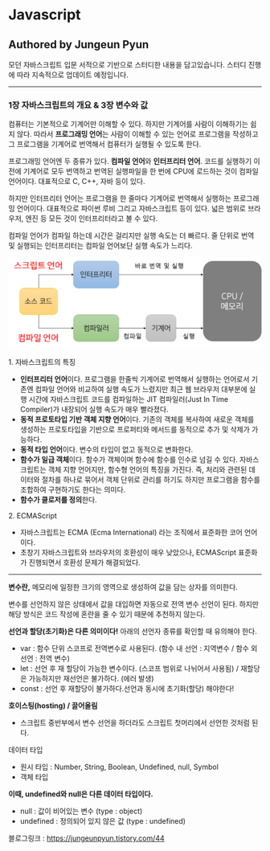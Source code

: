 # Javascript
## Authored by Jungeun Pyun

모던 자바스크립트 입문 서적으로 기반으로 스터디한 내용을 담고있습니다. 스터디 진행에 따라 지속적으로 업데이트 예정입니다.

---

### 1장 자바스크립트의 개요 & 3장 변수와 값

컴퓨터는 기본적으로 기계어만 이해할 수 있다. 하지만 기계어를 사람이 이해하기는 쉽지 않다. 따라서 **프로그래밍 언어**는 사람이 이해할 수 있는 언어로 프로그램을 작성하고 그 프로그램을 기계어로 번역해서 컴퓨터가 실행될 수 있도록 한다.

프로그래밍 언어엔 두 종류가 있다. **컴파일 언어**와 **인터프리터 언어**. 코드를 실행하기 이전에 기계어로 모두 번역하고 번역된 실행파일을 한 번에 CPU에 로드하는 것이 컴파일 언어이다. 대표적으로 C, C++, 자바 등이 있다.

하지만 인터프리터 언어는 프로그램을 한 줄마다 기계어로 번역해서 실행하는 프로그래밍 언어이다. 대표적으로 파이썬 루비 그리고 자바스크립트 등이 있다. 넓은 범위로 브라우저, 엔진 등 모든 것이 인터프리터라고 볼 수 있다.

컴파일 언어가 컴파일 하는데 시간은 걸리지만 실행 속도는 더 빠르다. 줄 단위로 번역 및 실행되는 인터프리터는 컴파일 언어보단 실행 속도가 느리다.

![image info](./images/compileVSinterpreter.png)     

1\. 자바스크립트의 특징

-   **인터프리터 언어**이다. 프로그램을 한줄씩 기계어로 번역해서 실행하는 언어로서 기존엔 컴파일 언어와 비교하여 실행 속도가 느렸지만 최근 웹 브라우저 대부분에 실행 시간에 자바스크립트 코드를 컴파일하는 JIT 컴파일러(Just In Time Compiler)가 내장되어 실행 속도가 매우 빨라졌다.
-   **동적 프로토타입 기반 객체 지향 언어**이다. 기존의 객체를 복사하여 새로운 객체를 생성하는 프로토타입을 기반으로 프로퍼티와 메서드를 동적으로 추가 및 삭제가 가능하다.
-   **동적 타입 언어**이다. 변수의 타입이 없고 동적으로 변화한다.
-   **함수가 일급 객체**이다. 함수가 객체이며 함수에 함수를 인수로 넘길 수 있다. 자바스크립트는 객체 지향 언어지만, 함수형 언어의 특징을 가진다. 즉, 처리와 관련된 데이터와 절차를 하나로 묶어서 객체 단위로 관리를 하기도 하지만 프로그램을 함수를 조합하여 구현하기도 한다는 의미다.
-   **함수가 클로저를 정의**한다.

2\. ECMAScript

-   자바스크립트는 ECMA (Ecma International) 라는 조직에서 표준화한 코어 언어이다.
-   초창기 자바스크립트와 브라우저의 호환성이 매우 낮았으나, ECMAScript 표준화가 진행되면서 호환성 문제가 해결되었다.

---

**변수란,** 메모리에 일정한 크기의 영역으로 생성하여 값을 담는 상자를 의미한다.

변수를 선언하지 않은 상태에서 값을 대입하면 자동으로 전역 변수 선언이 된다. 하지만 해당 방식은 코드 작성에 혼란을 줄 수 있기 때문에 추천하지 않는다.

**선언과 할당(초기화)은 다른 의미이다!** 아래의 선언자 종류를 확인할 때 유의해야 한다.

-   var : 함수 단위 스코프로 전역변수로 사용된다. (함수 내 선언 : 지역변수 / 함수 외 선언 : 전역 변수)
-   let : 선언 후 재 할당이 가능한 변수이다. (스코프 범위로 나뉘어서 사용됨) / 재할당은 가능하지만 재선언은 불가하다. (에러 발생)
-   const : 선언  후  재할당이  불가하다.선언과  동시에  초기화(할당) 해야한다!

**호이스팅(hosting) / 끌어올림**

-   스크립트 중반부에서 변수 선언을 하더라도 스크립트 첫머리에서 선언한 것처럼 된다.

데이터 타입

-   원시 타입 : Number, String, Boolean, Undefined, null, Symbol
-   객체 타입

**이때, undefined와 null은 다른 데이터 타입이다.**

-   null : 값이 비어있는 변수 (type : object)
-   undefined : 정의되어 있지 않은 값 (type : undefined)

블로그링크 : <https://jungeunpyun.tistory.com/44>
